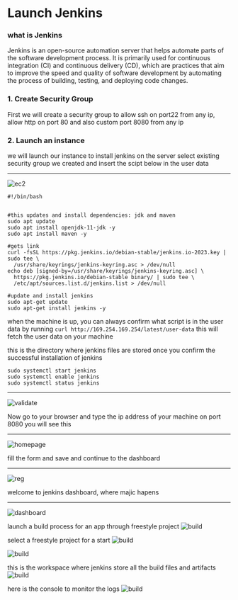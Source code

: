 # Launch Jenkins

### what is Jenkins

Jenkins is an open-source automation server that helps automate parts of the software development process. It is primarily used for continuous integration (CI) and continuous delivery (CD), which are practices that aim to improve the speed and quality of software development by automating the process of building, testing, and deploying code changes.

### 1. Create Security Group
First we will create a security group to allow ssh on port22 from any ip, 
allow http on port 80 and also custom port 8080  from any ip

### 2. Launch an instance
we will launch our instance to install jenkins on the server
select existing security group we created and insert the scipt below in the user data

***
![ec2](https://github.com/baraqheart/HandsOn/blob/main/project_11/j2.PNG)

```
#!/bin/bash


#this updates and install dependencies: jdk and maven
sudo apt update
sudo apt install openjdk-11-jdk -y
sudo apt install maven -y

#gets link
curl -fsSL https://pkg.jenkins.io/debian-stable/jenkins.io-2023.key | sudo tee \
  /usr/share/keyrings/jenkins-keyring.asc > /dev/null
echo deb [signed-by=/usr/share/keyrings/jenkins-keyring.asc] \
  https://pkg.jenkins.io/debian-stable binary/ | sudo tee \
  /etc/apt/sources.list.d/jenkins.list > /dev/null

#update and install jenkins
sudo apt-get update
sudo apt-get install jenkins -y

```

when the machine is up, you can always confirm what script is in the user data by running 
`curl http://169.254.169.254/latest/user-data` this will fetch the user data on your machine


this is the directory where jenkins files are stored once you confirm the successful installation of jenkins

```
sudo systemctl start jenkins
sudo systemctl enable jenkins
sudo systemctl status jenkins
```

***
![validate](https://github.com/baraqheart/HandsOn/blob/main/project_11/j1.PNG?raw=true)


Now go to your browser and type the ip address of your machine on port 8080
you will see this

***
![homepage](https://github.com/baraqheart/HandsOn/blob/main/project_11/j3.PNG)

fill the form and save and continue to the dashboard 
***
![reg](https://github.com/baraqheart/HandsOn/blob/main/project_11/j4.PNG)

welcome to jenkins dashboard, where majic hapens
***
![dashboard](https://github.com/baraqheart/HandsOn/blob/main/project_11/j5.PNG)


launch a build process for an app through freestyle project
![build](https://github.com/baraqheart/HandsOn/blob/main/project_11/j5.PNG)

select a freestyle project for a start
![build](https://github.com/baraqheart/HandsOn/blob/main/project_11/j6.PNG)

![build](https://github.com/baraqheart/HandsOn/blob/main/project_11/j7.PNG)

this is the workspace where jenkins store all the build files and artifacts
![build](https://github.com/baraqheart/HandsOn/blob/main/project_11/jj.PNG)

here is the console to monitor the logs
![build](https://github.com/baraqheart/HandsOn/blob/main/project_11/j8.PNG)
